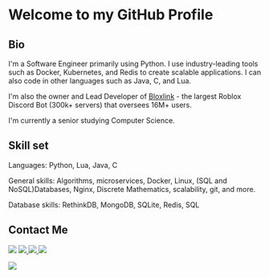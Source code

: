 # Welcome to my GitHub Profile

## Bio
I'm a Software Engineer primarily using Python. I use industry-leading tools such as Docker, Kubernetes, and Redis to create scalable applications. I can also code in other languages such as Java, C, and Lua.

I'm also the owner and Lead Developer of [Bloxlink](https://blox.link) - the largest Roblox Discord Bot (300k+ servers) that oversees 16M+ users.

I'm currently a senior studying Computer Science.

## Skill set
Languages: Python, Lua, Java, C

General skills: Algorithms, microservices, Docker, Linux, (SQL and NoSQL)Databases, Nginx, Discrete Mathematics, scalability, git, and more.

Database skills: RethinkDB, MongoDB, SQLite, Redis, SQL

## Contact Me
<a href="mailto:me@julien.dev"><img src="https://img.shields.io/badge/gmail-%23D14836.svg?&style=for-the-badge&logo=gmail&logoColor=white"/></a>
<a href="https://discordapp.com/users/84117866944663552/"><img src="https://img.shields.io/badge/discord-%7389D8.svg?&color=7289da&style=for-the-badge&logo=discord&logoColor=white"/>
<a href="https://www.linkedin.com/in/julien-kmec/"><img src="https://img.shields.io/badge/linkedin-%230077B5.svg?&style=for-the-badge&logo=linkedin&logoColor=white"/>
<a href="https://dev.to/julien"><img src="https://img.shields.io/badge/dev.to-0A0A0A.svg?&style=for-the-badge&logo=dev.to&logoColor=white"/>

![](https://komarev.com/ghpvc/?username=xomien&style=flat-square)
